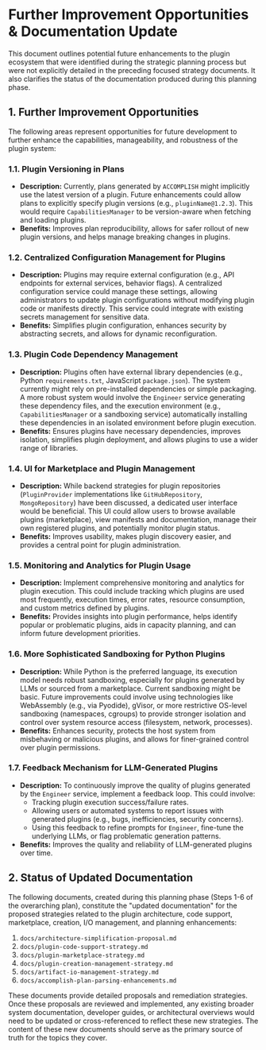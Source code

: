 # Further Improvement Opportunities & Documentation Update

This document outlines potential future enhancements to the plugin ecosystem that were identified during the strategic planning process but were not explicitly detailed in the preceding focused strategy documents. It also clarifies the status of the documentation produced during this planning phase.

## 1. Further Improvement Opportunities

The following areas represent opportunities for future development to further enhance the capabilities, manageability, and robustness of the plugin system:

### 1.1. Plugin Versioning in Plans

*   **Description:** Currently, plans generated by `ACCOMPLISH` might implicitly use the latest version of a plugin. Future enhancements could allow plans to explicitly specify plugin versions (e.g., `pluginName@1.2.3`). This would require `CapabilitiesManager` to be version-aware when fetching and loading plugins.
*   **Benefits:** Improves plan reproducibility, allows for safer rollout of new plugin versions, and helps manage breaking changes in plugins.

### 1.2. Centralized Configuration Management for Plugins

*   **Description:** Plugins may require external configuration (e.g., API endpoints for external services, behavior flags). A centralized configuration service could manage these settings, allowing administrators to update plugin configurations without modifying plugin code or manifests directly. This service could integrate with existing secrets management for sensitive data.
*   **Benefits:** Simplifies plugin configuration, enhances security by abstracting secrets, and allows for dynamic reconfiguration.

### 1.3. Plugin Code Dependency Management

*   **Description:** Plugins often have external library dependencies (e.g., Python `requirements.txt`, JavaScript `package.json`). The system currently might rely on pre-installed dependencies or simple packaging. A more robust system would involve the `Engineer` service generating these dependency files, and the execution environment (e.g., `CapabilitiesManager` or a sandboxing service) automatically installing these dependencies in an isolated environment before plugin execution.
*   **Benefits:** Ensures plugins have necessary dependencies, improves isolation, simplifies plugin deployment, and allows plugins to use a wider range of libraries.

### 1.4. UI for Marketplace and Plugin Management

*   **Description:** While backend strategies for plugin repositories (`PluginProvider` implementations like `GitHubRepository`, `MongoRepository`) have been discussed, a dedicated user interface would be beneficial. This UI could allow users to browse available plugins (marketplace), view manifests and documentation, manage their own registered plugins, and potentially monitor plugin status.
*   **Benefits:** Improves usability, makes plugin discovery easier, and provides a central point for plugin administration.

### 1.5. Monitoring and Analytics for Plugin Usage

*   **Description:** Implement comprehensive monitoring and analytics for plugin execution. This could include tracking which plugins are used most frequently, execution times, error rates, resource consumption, and custom metrics defined by plugins.
*   **Benefits:** Provides insights into plugin performance, helps identify popular or problematic plugins, aids in capacity planning, and can inform future development priorities.

### 1.6. More Sophisticated Sandboxing for Python Plugins

*   **Description:** While Python is the preferred language, its execution model needs robust sandboxing, especially for plugins generated by LLMs or sourced from a marketplace. Current sandboxing might be basic. Future improvements could involve using technologies like WebAssembly (e.g., via Pyodide), gVisor, or more restrictive OS-level sandboxing (namespaces, cgroups) to provide stronger isolation and control over system resource access (filesystem, network, processes).
*   **Benefits:** Enhances security, protects the host system from misbehaving or malicious plugins, and allows for finer-grained control over plugin permissions.

### 1.7. Feedback Mechanism for LLM-Generated Plugins

*   **Description:** To continuously improve the quality of plugins generated by the `Engineer` service, implement a feedback loop. This could involve:
    *   Tracking plugin execution success/failure rates.
    *   Allowing users or automated systems to report issues with generated plugins (e.g., bugs, inefficiencies, security concerns).
    *   Using this feedback to refine prompts for `Engineer`, fine-tune the underlying LLMs, or flag problematic generation patterns.
*   **Benefits:** Improves the quality and reliability of LLM-generated plugins over time.

## 2. Status of Updated Documentation

The following documents, created during this planning phase (Steps 1-6 of the overarching plan), constitute the "updated documentation" for the proposed strategies related to the plugin architecture, code support, marketplace, creation, I/O management, and planning enhancements:

1.  `docs/architecture-simplification-proposal.md`
2.  `docs/plugin-code-support-strategy.md`
3.  `docs/plugin-marketplace-strategy.md`
4.  `docs/plugin-creation-management-strategy.md`
5.  `docs/artifact-io-management-strategy.md`
6.  `docs/accomplish-plan-parsing-enhancements.md`

These documents provide detailed proposals and remediation strategies. Once these proposals are reviewed and implemented, any existing broader system documentation, developer guides, or architectural overviews would need to be updated or cross-referenced to reflect these new strategies. The content of these new documents should serve as the primary source of truth for the topics they cover.
